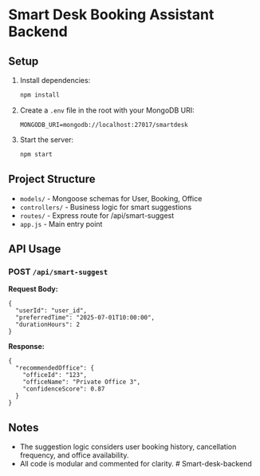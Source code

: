 # Smart Desk Booking Assistant Backend

## Setup

1. Install dependencies:
   ```bash
   npm install
   ```
2. Create a `.env` file in the root with your MongoDB URI:
   ```env
   MONGODB_URI=mongodb://localhost:27017/smartdesk
   ```
3. Start the server:
   ```bash
   npm start
   ```

## Project Structure
- `models/` - Mongoose schemas for User, Booking, Office
- `controllers/` - Business logic for smart suggestions
- `routes/` - Express route for /api/smart-suggest
- `app.js` - Main entry point

## API Usage
### POST `/api/smart-suggest`
**Request Body:**
```
{
  "userId": "user_id",
  "preferredTime": "2025-07-01T10:00:00",
  "durationHours": 2
}
```
**Response:**
```
{
  "recommendedOffice": {
    "officeId": "123",
    "officeName": "Private Office 3",
    "confidenceScore": 0.87
  }
}
```

## Notes
- The suggestion logic considers user booking history, cancellation frequency, and office availability.
- All code is modular and commented for clarity. # Smart-desk-backend